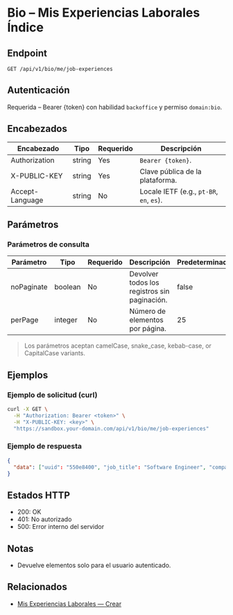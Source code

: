 # Bio – Mis Experiencias Laborales Índice

## Endpoint

```
GET /api/v1/bio/me/job-experiences
```

## Autenticación

Requerida – Bearer {token} con habilidad `backoffice` y permiso `domain:bio`.

## Encabezados

| Encabezado           | Tipo   | Requerido | Descripción |
| ---------------- | ------ | -------- | ----------- |
| Authorization    | string | Yes      | `Bearer {token}`. |
| X-PUBLIC-KEY     | string | Yes      | Clave pública de la plataforma. |
| Accept-Language  | string | No       | Locale IETF (e.g., `pt-BR`, `en`, `es`). |

## Parámetros

### Parámetros de consulta

| Parámetro  | Tipo    | Requerido | Descripción | Predeterminado/Valores |
| ---------- | ------- | -------- | ----------- | -------------- |
| noPaginate | boolean | No       | Devolver todos los registros sin paginación. | false |
| perPage    | integer | No       | Número de elementos por página. | 25 |

> Los parámetros aceptan camelCase, snake_case, kebab-case, or CapitalCase variants.

## Ejemplos

### Ejemplo de solicitud (curl)

```bash
curl -X GET \
  -H "Authorization: Bearer <token>" \
  -H "X-PUBLIC-KEY: <key>" \
  "https://sandbox.your-domain.com/api/v1/bio/me/job-experiences"
```

### Ejemplo de respuesta

```json
{
  "data": ["uuid": "550e8400", "job_title": "Software Engineer", "company": "Google", "start_date": "2020-01-01"]
}
```

## Estados HTTP

- 200: OK
- 401: No autorizado
- 500: Error interno del servidor

## Notas

- Devuelve elementos solo para el usuario autenticado.

## Relacionados

- [Mis Experiencias Laborales — Crear](MyJobExperiencesCrear.md)
